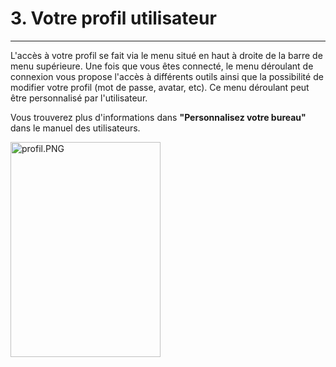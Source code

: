 # 3. Votre profil utilisateur
---


L'accès à votre profil se fait via le menu situé en haut à droite de la barre de menu supérieure.
Une fois que vous êtes connecté, le menu déroulant de connexion vous propose l'accès à différents outils ainsi que la possibilité de modifier votre profil (mot de passe, avatar, etc).
Ce menu déroulant peut être personnalisé par l'utilisateur.

Vous trouverez plus d'informations dans **"Personnalisez votre bureau"** dans le manuel des utilisateurs.

<img style="max-width: 100%" src="http://www.claroline.net/uploads/custom/images/1769.png" alt="profil.PNG" width="240" height="344">